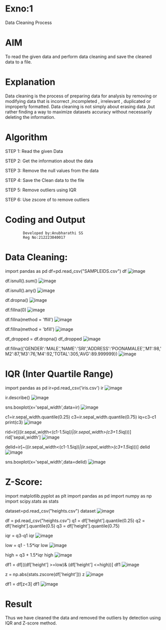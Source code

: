 # Exno:1
Data Cleaning Process

# AIM
To read the given data and perform data cleaning and save the cleaned data to a file.

# Explanation
Data cleaning is the process of preparing data for analysis by removing or modifying data that is incorrect ,incompleted , irrelevant , duplicated or improperly formatted. Data cleaning is not simply about erasing data ,but rather finding a way to maximize datasets accuracy without necessarily deleting the information.

# Algorithm
STEP 1: Read the given Data

STEP 2: Get the information about the data

STEP 3: Remove the null values from the data

STEP 4: Save the Clean data to the file

STEP 5: Remove outliers using IQR

STEP 6: Use zscore of to remove outliers

# Coding and Output
            Developed by:Anubharathi SS
            Reg No:212223040017
# Data Cleaning:
import pandas as pd
df=pd.read_csv("SAMPLEIDS.csv")
df
![image](https://github.com/user-attachments/assets/0260abd1-88a8-4113-b4f1-ea1dc838442e)

df.isnull().sum()
![image](https://github.com/user-attachments/assets/1cd6e434-f020-413a-a69c-c44fca2a2708)

df.isnull().any()
![image](https://github.com/user-attachments/assets/7f1b2882-a6a1-4fca-94c2-a980855879b7)

df.dropna()
![image](https://github.com/user-attachments/assets/b81e0f1b-138f-4ebd-9fd8-58367b77a71c)

df.fillna(0)
![image](https://github.com/user-attachments/assets/0c16b027-bdd1-4664-98bc-dd1eb96cb300)

df.fillna(method = 'ffill')
![image](https://github.com/user-attachments/assets/eebaee6a-bd82-42cf-b653-6545c3ec2d4c)

df.fillna(method = 'bfill')
![image](https://github.com/user-attachments/assets/1ed6c9cf-a0ae-4d54-951e-e26684254219)

df_dropped = df.dropna()
df_dropped
![image](https://github.com/user-attachments/assets/11102dbe-2426-421e-9052-8ed25af34462)

df.fillna({'GENDER':'MALE','NAME':'SRI','ADDRESS':'POONAMALEE','M1':98,'M2':87,'M3':76,'M4':92,'TOTAL':305,'AVG':89.999999})
![image](https://github.com/user-attachments/assets/a94f1230-465b-47a9-8ae9-e7e81a2787cd)

# IQR (Inter Quartile Range)
import pandas as pd
ir=pd.read_csv('iris.csv')
ir
![image](https://github.com/user-attachments/assets/5b9f74f5-e392-40cc-96d4-2c7905900b61)

ir.describe()
![image](https://github.com/user-attachments/assets/78b4abff-c221-44c2-af7e-96fca5f5d900)

sns.boxplot(x='sepal_width',data=ir)
![image](https://github.com/user-attachments/assets/1d3c4ddd-cb4f-4d4a-b508-65dfd4b7d44d)

c1=ir.sepal_width.quantile(0.25)
c3=ir.sepal_width.quantile(0.75)
iq=c3-c1
print(c3)
![image](https://github.com/user-attachments/assets/962f4b83-aa98-4987-9d3d-acea05154b2c)


rid=ir[((ir.sepal_width<(c1-1.5*iq))|(ir.sepal_width>(c3+1.5*iq)))]
rid['sepal_width']
![image](https://github.com/user-attachments/assets/3bc1b5fa-5515-4eb9-853d-863ce410e632)

delid=ir[~((ir.sepal_width<(c1-1.5*iq))|(ir.sepal_width>(c3+1.5*iq)))]
delid
![image](https://github.com/user-attachments/assets/5898bfcb-c925-4993-bdeb-9c02a2dd67d9)

sns.boxplot(x='sepal_width',data=delid)
![image](https://github.com/user-attachments/assets/83275bd5-6ee6-4dc3-b78a-6cf2b56fea5c)

# Z-Score:
import matplotlib.pyplot as plt
import pandas as pd
import numpy as np
import scipy.stats as stats

dataset=pd.read_csv("heights.csv")
dataset
![image](https://github.com/user-attachments/assets/f6e4a44b-4566-4dde-b680-3eb0a5b243cc)

df = pd.read_csv("heights.csv")
q1 = df['height'].quantile(0.25)
q2 = df['height'].quantile(0.5)
q3 = df['height'].quantile(0.75)

iqr = q3-q1
iqr
![image](https://github.com/user-attachments/assets/9d937a31-4e43-4279-9062-c88bc5097497)

low = q1 - 1.5*iqr
low
![image](https://github.com/user-attachments/assets/7b2096a0-069e-48a6-9fa6-42b6db5a7ae1)

high = q3 + 1.5*iqr
high
![image](https://github.com/user-attachments/assets/dc4451df-a54c-4dda-95e3-8de6b3e44fae)

df1 = df[((df['height'] >=low)& (df['height'] <=high))]
df1
![image](https://github.com/user-attachments/assets/865a669c-da3d-4fc1-b72d-01b819a0ae4c)

z = np.abs(stats.zscore(df['height']))
z
![image](https://github.com/user-attachments/assets/dc6d8b59-6668-44a2-8af2-386e695cc710)

df1 = df[z<3]
df1
![image](https://github.com/user-attachments/assets/a68a703a-79bd-46a0-92b6-78276c18fae6)

# Result
  Thus we have cleaned the data and removed the outliers by detection using IQR and Z-score method.        
